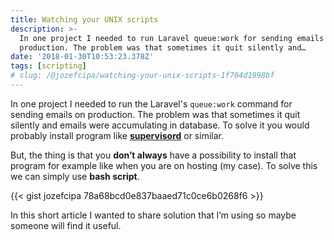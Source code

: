 ```yaml
---
title: Watching your UNIX scripts
description: >-
  In one project I needed to run Laravel queue:work for sending emails on
  production. The problem was that sometimes it quit silently and…
date: '2018-01-30T10:53:23.378Z'
tags: [scripting]
# slug: /@jozefcipa/watching-your-unix-scripts-1f704d1998bf
---
```


In one project I needed to run the Laravel's `queue:work` command for sending emails on production. The problem was that sometimes it quit silently and emails were accumulating in database. To solve it you would probably install program like [**supervisord**](http://supervisord.org/) or similar.

But, the thing is that you **don’t always** have a possibility to install that program for example like when you are on hosting (my case). To solve this we can simply use **bash script**.

{{< gist jozefcipa 78a68bcd0e837baaed71c0ce6b0268f6 >}}

In this short article I wanted to share solution that I’m using so maybe someone will find it useful.
